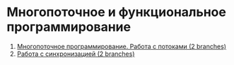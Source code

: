 # Многопоточное и функциональное программирование
1. [Многопоточное программирование. Работа с потоками (2 branches)](https://github.com/AlexanderTimin96/Multithreading_Homework)
2. [Работа с синхронизацией (2 branches)](https://github.com/AlexanderTimin96/Multithreading_Homework/tree/main/Synchronized/DeliveryRobot)
